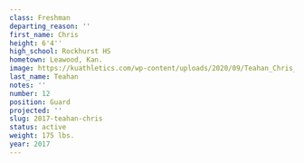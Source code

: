 ```yaml
---
class: Freshman
departing_reason: ''
first_name: Chris
height: 6'4''
high_school: Rockhurst HS
hometown: Leawood, Kan.
image: https://kuathletics.com/wp-content/uploads/2020/09/Teahan_Chris_09082020-600x500.jpg
last_name: Teahan
notes: ''
number: 12
position: Guard
projected: ''
slug: 2017-teahan-chris
status: active
weight: 175 lbs.
year: 2017
---
```

